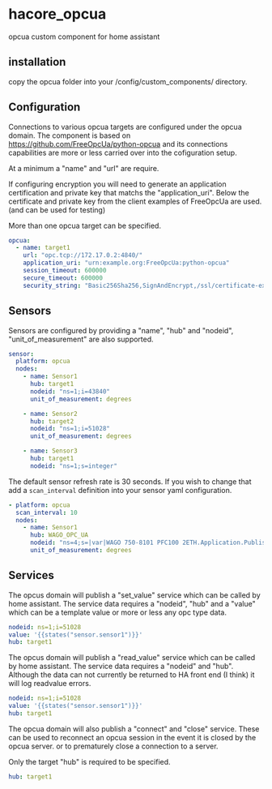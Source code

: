 # hacore_opcua

opcua custom component for home assistant

## installation

copy the opcua folder into your /config/custom_components/ directory.


## Configuration

Connections to various opcua targets are configured under the opcua domain. The component is based on https://github.com/FreeOpcUa/python-opcua and its connections capabilities are more or less carried over into the cofiguration setup.

At a minimum a "name" and "url" are require.  

If configuring encryption you will need to generate an application certification and private key that matchs the "application_uri". Below the certificate and private key from the client examples of FreeOpcUa are used. (and can be used for testing)

More than one opcua target can be specified.

```yaml
opcua:
  - name: target1
    url: "opc.tcp://172.17.0.2:4840/"
    application_uri: "urn:example.org:FreeOpcUa:python-opcua"
    session_timeout: 600000
    secure_timeout: 600000
    security_string: "Basic256Sha256,SignAndEncrypt,/ssl/certificate-example.der,/ssl/private-key-example.pem"
```


## Sensors

Sensors are configured by providing a "name", "hub" and "nodeid", "unit_of_measurement" are also supported.

```yaml
sensor:
  platform: opcua
  nodes:
    - name: Sensor1
      hub: target1
      nodeid: "ns=1;i=43840"
      unit_of_measurement: degrees

    - name: Sensor2
      hub: target2
      nodeid: "ns=1;i=51028"
      unit_of_measurement: degrees

    - name: Sensor3
      hub: target1
      nodeid: "ns=1;s=integer"
```
The default sensor refresh rate is 30 seconds. If you wish to change that add a `scan_interval` definition into your sensor yaml configuration.

```yaml
- platform: opcua
  scan_interval: 10
  nodes:
    - name: Sensor1
      hub: WAGO_OPC_UA
      nodeid: "ns=4;s=|var|WAGO 750-8101 PFC100 2ETH.Application.Publish_NativeMQTT.dwMyCounter"
      unit_of_measurement: degrees
```
## Services

The opcus domain will publish a "set_value" service which can be called by home assistant. The service data requires a "nodeid", "hub" and a "value" which can be a template value or more or less any opc type data.

```yaml
nodeid: ns=1;i=51028
value: '{{states("sensor.sensor1")}}'
hub: target1
```

The opcus domain will publish a "read_value" service which can be called by home assistant. The service data requires a "nodeid" and "hub". Although the data can not currently be returned to HA front end (I think) it will log readvalue errors.

```yaml
nodeid: ns=1;i=51028
value: '{{states("sensor.sensor1")}}'
hub: target1
```

The opcua domain will also publish a "connect" and "close" service.  These can be used to reconnect an opcua session in the event it is closed by the opcua server. or to prematurely close a connection to a server.

Only the target "hub" is required to be specified.

```yaml
hub: target1
```
